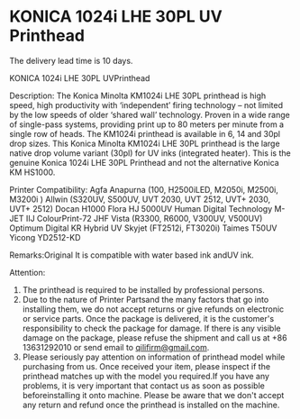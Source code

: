 # KONICA 1024i LHE 30PL UV Printhead

The delivery lead time is 10 days.

KONICA 1024i LHE 30PL UVPrinthead

Description:
The Konica Minolta KM1024i LHE 30PL printhead is high speed, high productivity with ‘independent’ firing technology – not limited by the low speeds of older ‘shared wall’ technology. Proven in a wide range of single-pass systems, providing print up to 80 meters per minute from a single row of heads. The KM1024i printhead is available in 6, 14 and 30pl drop sizes. This Konica Minolta KM1024i LHE 30PL printhead is the large native drop volume variant (30pl) for UV inks (integrated heater). This is the genuine Konica 1024i LHE 30PL Printhead and not the alternative Konica KM HS1000.

Printer Compatibility:
Agfa Anapurna (100, H2500iLED, M2050i, M2500i, M3200i )
Allwin (S320UV, S500UV, UVT 2030, UVT 2512, UVT+ 2030, UVT+ 2512)
Docan H1000
Flora HJ 5000UV
Human Digital Technology M-JET
IIJ ColourPrint-72
JHF Vista (R3300, R6000, V300UV, V500UV)
Optimum Digital KR Hybrid UV
Skyjet (FT2512i, FT3020i)
Taimes T50UV
Yicong YD2512-KD

Remarks:Original
It is compatible with water based ink andUV ink.

Attention:
1. The printhead is required to be installed by professional persons.
2. Due to the nature of Printer Partsand the many factors that go into installing them, we do not accept returns or give refunds on electronic or service parts. Once the package is delivered, it is the customer's responsibility to check the package for damage. If there is any visible damage on the package, please refuse the shipment and call us at +86 13631292010 or send email to qilifirm@gmail.com.
3. Please seriously pay attention on information of printhead model while purchasing from us. Once received your item, please inspect if the printhead matches up with the model you required.If you have any problems, it is very important that contact us as soon as possible beforeinstalling it onto machine. Please be aware that we don't accept any return and refund once the printhead is installed on the machine.
